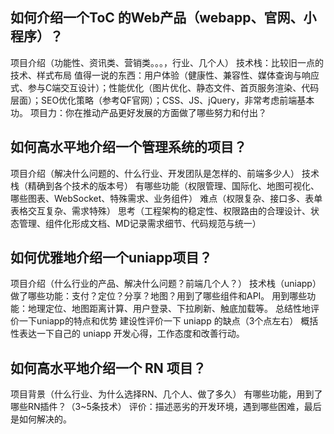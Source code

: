 ## 如何介绍一个ToC 的Web产品（webapp、官网、小程序）？

项目介绍（功能性、资讯类、营销类。。。，行业、几个人）
技术栈：比较旧一点的技术、样式布局
值得一说的东西：用户体验（健康性、兼容性、媒体查询与响应式、参与C端交互设计）；性能优化（图片优化、静态文件、首页服务渲染、代码层面）；SEO优化策略（参考QF官网）；CSS、JS、jQuery，非常考虑前端基本功。
项目力：你在推动产品更好发展的方面做了哪些努力和付出？

## 如何高水平地介绍一个管理系统的项目？

项目介绍（解决什么问题的、什么行业、开发团队是怎样的、前端多少人）
技术栈（精确到各个技术的版本号）
有哪些功能（权限管理、国际化、地图可视化、哪些图表、WebSocket、特殊需求、业务组件）
难点（权限复杂、接口多、表单表格交互复杂、需求特殊）
思考（工程架构的稳定性、权限路由的合理设计、状态管理、组件化形成文档、MD记录需求细节、代码规范与统一）

## 如何优雅地介绍一个uniapp项目？

项目介绍（什么行业的产品、解决什么问题？前端几个人？）
技术栈（uniapp）做了哪些功能：支付？定位？分享？地图？用到了哪些组件和API。
用到哪些功能：地理定位、地图距离计算、用户登录、下拉刷新、触底加载等。
总结性地评价一下uniapp的特点和优势
建设性评价一下 uniapp 的缺点（3个点左右）
概括性表达一下自己的 uniapp 开发心得，工作态度和改善行动。

## 如何高水平地介绍一个 RN 项目？

项目背景（什么行业、为什么选择RN、几个人、做了多久）
有哪些功能，用到了哪些RN插件？（3~5条技术）
评价：描述恶劣的开发环境，遇到哪些困难，最后是如何解决的。